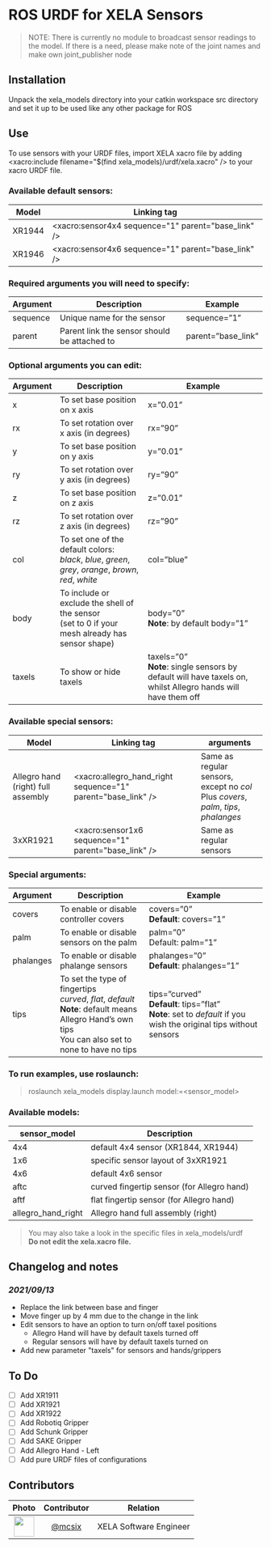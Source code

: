 # ROS URDF for XELA Sensors

> NOTE: There is currently no module to broadcast sensor readings to the model. If there is a need, please make note of the joint names and make own joint_publisher node

## Installation
Unpack the xela_models directory into your catkin workspace src directory and set it up to be used like any other package for ROS

## Use
To use sensors with your URDF files, import XELA xacro file by adding <xacro:include filename="$(find xela_models)/urdf/xela.xacro" /> to your xacro URDF file.<br>
### Available default sensors:
| Model | Linking tag |
| --- | --- |
| XR1944 | <xacro:sensor4x4 sequence="1" parent="base_link" /> |
| XR1946 | <xacro:sensor4x6 sequence="1" parent="base_link" /> |


### Required arguments you will need to specify:
| Argument | Description | Example |
| --- | --- | --- |
| sequence | Unique name for the sensor | sequence=”1” |
| parent | Parent link the sensor should be attached to | parent=”base_link” |


### Optional arguments you can edit:
| Argument | Description | Example |
| --- | --- | --- |
| x | To set base position on x axis | x=”0.01” | 
| rx | To set rotation over x axis (in degrees) | rx=”90” | 
| y | To set base position on y axis | y=”0.01” | 
| ry | To set rotation over y axis (in degrees) | ry=”90” | 
| z | To set base position on z axis | z=”0.01” | 
| rz | To set rotation over z axis (in degrees) | rz=”90” | 
| col | To set one of the default colors:<br>_black_, _blue_, _green_, _grey_, _orange_, _brown_, _red_, _white_ | col=”blue” | 
| body | To include or exclude the shell of the sensor<br>(set to 0 if your mesh already has sensor shape) | body=”0”<br>__Note__: by default body=”1” | 
| taxels | To show or hide taxels | taxels=”0”<br>__Note__: single sensors by default will have taxels on, whilst Allegro hands will have them off | 


### Available special sensors:
| Model | Linking tag | arguments |
| --- | --- | --- |
| Allegro hand (right) full assembly | <xacro:allegro_hand_right sequence="1" parent="base_link" /> | Same as regular sensors, except no _col_<br>Plus _covers_, _palm_, _tips_, _phalanges_ |
| 3xXR1921 | <xacro:sensor1x6 sequence="1" parent="base_link" /> | Same as regular sensors |


### Special arguments:
| Argument | Description | Example |
| --- | --- | --- |
| covers | To enable or disable controller covers | covers=”0”<br>__Default__: covers=”1” |
| palm | To enable or disable sensors on the palm | palm=”0”<br>Default: palm=”1” |
| phalanges | To enable or disable phalange sensors | phalanges=”0”<br>__Default__: phalanges=”1” |
| tips | To set the type of fingertips<br>_curved_, _flat_, _default_<br>__Note__: default means Allegro Hand’s own tips<br>You can also set to none to have no tips | tips=”curved”<br>__Default__: tips=”flat”<br>__Note__: set to _default_ if you wish the original tips without sensors |


### To run examples, use roslaunch:
> roslaunch xela_models display.launch model:=<sensor_model>

### Available models:
| sensor_model | Description |
| --- | --- |
| 4x4 | default 4x4 sensor (XR1844, XR1944) |
| 1x6 | specific sensor layout of 3xXR1921 |
| 4x6 | default 4x6 sensor |
| aftc | curved fingertip sensor (for Allegro hand) |
| aftf | flat fingertip sensor (for Allegro hand) |
| allegro_hand_right | Allegro hand full assembly (right) |

> You may also take a look in the specific files in xela_models/urdf<br>
__Do not edit the xela.xacro file.__

## Changelog and notes
### _2021/09/13_ 
* Replace the link between base and finger
* Move finger up by 4 mm due to the change in the link
* Edit sensors to have an option to turn on/off taxel positions
    * Allegro Hand will have by default taxels turned off
    * Regular sensors will have by default taxels turned on
* Add new parameter "taxels" for sensors and hands/grippers

## To Do
- [ ] Add XR1911
- [ ] Add XR1921
- [ ] Add XR1922
- [ ] Add Robotiq Gripper
- [ ] Add Schunk Gripper
- [ ] Add SAKE Gripper
- [ ] Add Allegro Hand - Left
- [ ] Add pure URDF files of configurations

## Contributors
| Photo | Contributor | Relation |
|:---:|:---:|:---:|
| [<img src="https://github.com/mcsix.png" width="40">](https://github.com/mcsix) | [@mcsix](https://github.com/mcsix) | XELA Software Engineer |